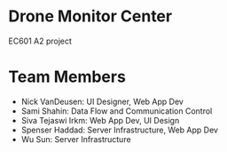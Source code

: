 # Drone Monitor Center
EC601 A2 project

# Team Members

- Nick VanDeusen: UI Designer, Web App Dev
- Sami Shahin: Data Flow and Communication Control
- Siva Tejaswi Irkm: Web App Dev, UI Design
- Spenser Haddad: Server Infrastructure, Web App Dev
- Wu Sun: Server Infrastructure
